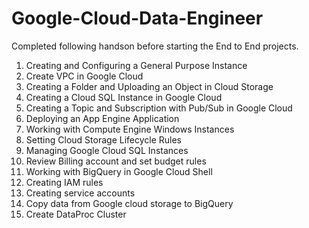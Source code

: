 # Google-Cloud-Data-Engineer
Completed following handson before starting the End to End projects.
1. Creating and Configuring a General Purpose Instance
2. Create VPC in Google Cloud
3. Creating a Folder and Uploading an Object in Cloud Storage
4. Creating a Cloud SQL Instance in Google Cloud
5. Creating a Topic and Subscription with Pub/Sub in Google Cloud
6. Deploying an App Engine Application
7. Working with Compute Engine Windows Instances
8. Setting Cloud Storage Lifecycle Rules
9. Managing Google Cloud SQL Instances
10. Review Billing account and set budget rules
11. Working with BigQuery in Google Cloud Shell
12. Creating IAM rules
13. Creating service accounts
14. Copy data from Google cloud storage to BigQuery
15. Create DataProc Cluster

